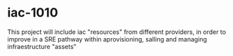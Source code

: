 # iac-1010
This project will include iac "resources" from different providers, in order to improve in a SRE pathway within aprovisioning, salling and managing infraestructure "assets"
